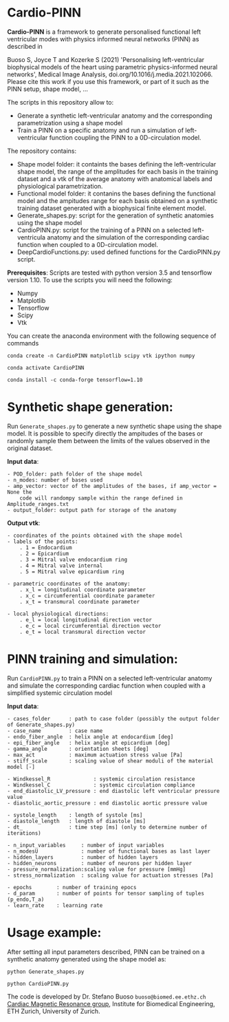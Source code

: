 # Cardio-PINN

**Cardio-PINN** is a framework to generate personalised functional left ventricular modes with physics informed
neural networks (PINN) as described in 

Buoso S, Joyce T and Kozerke S (2021) 'Personalising left-ventricular biophysical models of the heart using parametric physics-informed neural networks', Medical Image Analysis, doi.org/10.1016/j.media.2021.102066. Please cite this work if you use this framework, or part of it such as the PINN setup, shape model, ...

The scripts in this repository allow to:

* Generate a synthetic left-ventricular anatomy and the corresponding parametrization using a shape model
* Train a PINN on a specific anatomy and run a simulation of left-ventricular function coupling the PINN to a 0D-circulation model. 

The repository contains:

* Shape model folder: it containts the bases defining the left-ventricular shape model, the range of the amplitudes for each basis in the training dataset and a vtk of the average anatomy with anatomical labels and physiological parametrization.
* Functional model folder: it contanins the bases defining the functional model and the ampitudes range for each basis obtained on a synthetic training dataset generated with a biophysical finite element model. 
* Generate_shapes.py: script for the generation of synthetic anatomies using the shape model
* CardioPINN.py: script for the training of a PINN on a selected left-ventricula anatomy and the simulation of the corresponding cardiac function when coupled to a 0D-circulation model. 
* DeepCardioFunctions.py: used defined functions for the CardioPINN.py script.

**Prerequisites**:
Scripts are tested with python version 3.5 and tensorflow version 1.10. To use the scripts you will need the following:

* Numpy
* Matplotlib
* Tensorflow
* Scipy
* Vtk

You can create the anaconda environment with the following sequence of commands

`conda create -n CardioPINN matplotlib scipy vtk ipython numpy`

`conda activate CardioPINN`

`conda install -c conda-forge tensorflow=1.10 `

# Synthetic shape generation:

Run `Generate_shapes.py` to generate a new synthetic shape using the shape model.
It is possible to specify directly the ampitudes of the bases or randomly
sample them between the limits of the values observed in the original dataset.

**Input data**:

    - POD_folder: path folder of the shape model 
    - n_modes: number of bases used
    - amp_vector: vector of the amplitudes of the bases, if amp_vector = None the
        code will randompy sample within the range defined in Amplitude_ranges.txt
    - output_folder: output path for storage of the anatomy

**Output vtk**:

    - coordinates of the points obtained with the shape model
    - labels of the points:
        . 1 = Endocardium
        . 2 = Epicardium
        . 3 = Mitral valve endocardium ring
        . 4 = Mitral valve internal
        . 5 = Mitral valve epicardium ring
        
    - parametric coordinates of the anatomy:
        . x_l = longitudinal coordinate parameter
        . x_c = circumferential coordinate parameter
        . x_t = transmural coordinate parameter

    - local physiological directions:
        . e_l = local longitudinal direction vector
        . e_c = local circumferential direction vector
        . e_t = local transmural direction vector

# PINN training and simulation:

Run `CardioPINN.py` to train a PINN on a selected left-ventricular anatomy and simulate the corresponding cardiac function when coupled with a simplified systemic circulation model 

**Input data**:

    - cases_folder      : path to case folder (possibly the output folder of Generate_shapes.py)
    - case_name         : case name
    - endo_fiber_angle  : helix angle at endocardium [deg]
    - epi_fiber_angle   : helix angle at epicardium [deg]
    - gamma_angle       : orientation sheets [deg]
    - max_act           : maximum actuation stress value [Pa]
    - stiff_scale       : scaling value of shear moduli of the material model [-] 

    - Windkessel_R              : systemic circulation resistance
    - Windkessel_C              : systemic circulation compliance
    - end_diastolic_LV_pressure : end diastolic left ventricular pressure value
    - diastolic_aortic_pressure : end diastolic aortic pressure value
    
    - systole_length    : length of systole [ms]
    - diastole_length   : length of diastole [ms]
    - dt_               : time step [ms] (only to determine number of iterations)

    - n_input_variables     : number of input variables
    - n_modesU              : number of functional bases as last layer
    - hidden_layers         : number of hidden layers
    - hidden_neurons        : number of neurons per hidden layer
    - pressure_normalization:scaling value for pressure [mmHg]
    - stress_normalization  : scaling value for actuation stresses [Pa]

    - epochs        : number of training epocs
    - d_param       : number of points for tensor sampling of tuples (p_endo,T_a)  
    - learn_rate    : learning rate

# Usage example:
After setting all input parameters described, PINN can be trained on a synthetic anatomy generated using the shape model as:

`python Generate_shapes.py`

`python CardioPINN.py`

The code is developed by Dr. Stefano Buoso `buoso@biomed.ee.ethz.ch` [Cardiac Magnetic Resonance group](http://www.cmr.ethz.ch/), Institute for Biomedical Engineering, ETH Zurich, University of Zurich.
